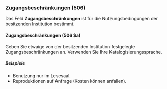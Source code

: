 ### Zugangsbeschränkungen (506)

Das Feld **Zugangsbeschränkungen** ist für die Nutzungsbedingungen der besitzenden Institution bestimmt.

#### Zugangsbeschränkungen (506 $a)

Geben Sie etwaige von der besitzenden Institution festgelegte Zugangsbeschränkungen an. Verwenden Sie Ihre Katalogisierungssprache.

##### Beispiele

- Benutzung nur im Lesesaal.
- Reproduktionen auf Anfrage (Kosten können anfallen).
